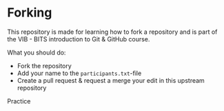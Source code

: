 # Forking
This repository is made for learning how to fork a repository and is part of the VIB - BITS introduction to Git & GitHub course. 

What you should do:
- Fork the repository
- Add your name to the `participants.txt`-file
- Create a pull request & request a merge your edit in this upstream repository

Practice
